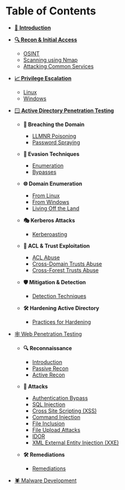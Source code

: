 # Table of Contents  


* [🚀 **Introduction**](README.md)

* [**🔍 Recon & Initial Access**](initial-access/README.md)
    * [OSINT](initial-access/osint.md)
    * [Scanning using Nmap](initial-access/nmap.md)
    * [Attacking Common Services](initial-access/attacking-services.md)

* [**📈 Privilege Escalation**](priv-esc/README.md)
    * [Linux](priv-esc/linux.md) 
    * [Windows](priv-esc/windows.md) 

* [🪟 **Active Directory Penetration Testing**](active-directory-penetration-testing/README.md) 

  * **🚪 Breaching the Domain**
    * [LLMNR Poisoning](active-directory-penetration-testing/attacks/llmnr-poisoning.md)
    * [Password Spraying](active-directory-penetration-testing/attacks/password-spraying.md)

  * **🔐 Evasion Techniques** 
    * [Enumeration](active-directory-penetration-testing/security-controls/security-controls-enumeration.md) 
    * [Bypasses](active-directory-penetration-testing/security-controls/security-controls-bypass.md) 

  * **🌐 Domain Enumeration**  
    * [From Linux](active-directory-penetration-testing/enumeration/domain-enumeration-linux.md) 
    * [From Windows](active-directory-penetration-testing/enumeration/domain-enumeration-windows.md) 
    * [Living Off the Land](active-directory-penetration-testing/enumeration/living-off-the-land.md) 

  * **🎭 Kerberos Attacks**  
    * [Kerberoasting](active-directory-penetration-testing/attacks/Kerberoasting.md) 

  * **📜 ACL & Trust Exploitation**  
    * [ACL Abuse](active-directory-penetration-testing/trust-abuse/acl-abuse.md) 
    * [Cross-Domain Trusts Abuse](active-directory-penetration-testing/trust-abuse/domain-trust-abuse.md) 
    * [Cross-Forest Trusts Abuse](active-directory-penetration-testing/trust-abuse/cross-forest-trust-abuse.md) 

  * **🛡️ Mitigation & Detection**  
    * [Detection Techniques](active-directory-penetration-testing/security-controls/mitigation-and-detection.md) 

  * **🛠️ Hardening Active Directory**  
    * [Practices for Hardening](active-directory-penetration-testing/security-controls/hardening.md) 

* [🕸️ Web Penetration Testing](web-app-penetration-testing/README.md) 
  * **🔍 Reconnaissance** 
    * [Introduction](web-app-penetration-testing/recon/reconnaissance.md) 
    * [Passive Recon](web-app-penetration-testing/recon/passive-reconnaissance.md) 
    * [Active Recon](web-app-penetration-testing/recon/active-reconnaissance.md) 
  
  * **🔴 Attacks**
    * [Authentication Bypass](web-app-penetration-testing/attacks/authentication-bypass.md)
    * [SQL Injection](web-app-penetration-testing/attacks/sql-injection.md)
    * [Cross Site Scripting (XSS)](web-app-penetration-testing/attacks/xss.md)
    * [Command Injection](web-app-penetration-testing/attacks/command-injection.md)
    * [File Inclusion](web-app-penetration-testing/attacks/file-inclusion.md)
    * [File Upload Attacks](web-app-penetration-testing/attacks/file-upload.md)
    * [IDOR](web-app-penetration-testing/attacks/idor.md)
    * [XML External Entity Injection (XXE)](web-app-penetration-testing/attacks/xxe.md)

  * **🛠️ Remediations**
    * [Remediations](web-app-penetration-testing/remediations/remediations.md) 

* [🕷️ Malware Development](malware-dev/README.md) 